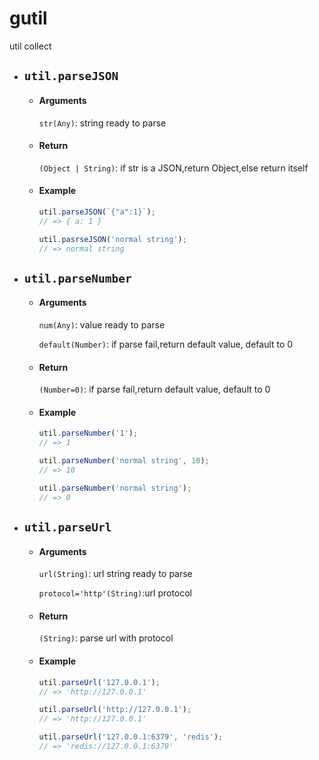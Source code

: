 # gutil

util collect
	
* ## `util.parseJSON`

	* #### Arguments

		`str(Any)`: string ready to parse

	* #### Return

		`(Object | String)`: if str is a JSON,return Object,else return itself

	* #### Example

		```javascript
		util.parseJSON(`{"a":1}`);
		// => { a: 1 }

		util.pasrseJSON('normal string');
		// => normal string
		```

* ## `util.parseNumber`

	* #### Arguments

		`num(Any)`: value ready to parse

		`default(Number)`: if parse fail,return default value, default to 0

	* #### Return

		`(Number=0)`: if parse fail,return default value, default to 0

	* #### Example

		```javascript
		util.parseNumber('1');
		// => 1

		util.parseNumber('normal string', 10);
		// => 10

		util.parseNumber('normal string');
		// => 0
		```

* ## `util.parseUrl`

	* #### Arguments

		`url(String)`: url string ready to parse

		`protocol='http'(String)`:url protocol

	* #### Return

		`(String)`: parse url with protocol

	* #### Example

		```javascript
		util.parseUrl('127.0.0.1');
		// => 'http://127.0.0.1'

		util.parseUrl('http://127.0.0.1');
		// => 'http://127.0.0.1'

		util.parseUrl('127.0.0.1:6379', 'redis');
		// => 'redis://127.0.0.1:6379'
		```